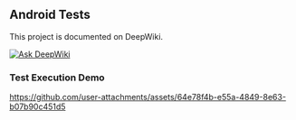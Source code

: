 ## Android Tests

This project is documented on DeepWiki.

[![Ask DeepWiki](https://deepwiki.com/badge.svg)](https://deepwiki.com/anpa6841/android-tests)

### Test Execution Demo

https://github.com/user-attachments/assets/64e78f4b-e55a-4849-8e63-b07b90c451d5


